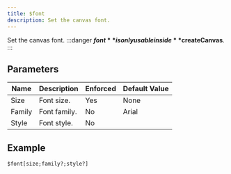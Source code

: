 ```yaml
---
title: $font
description: Set the canvas font.
---
```


Set the canvas font.
:::danger
**$font** is only usable inside **$createCanvas**.
:::
## Parameters
|  Name  | Description  | Enforced | Default Value |
|--------|--------------|----------|---------------|
| Size   | Font size.   | Yes      | None          |
| Family | Font family. | No       | Arial         |
| Style  | Font style.  | No       |               |
## Example
```eats
$font[size;family?;style?]
```